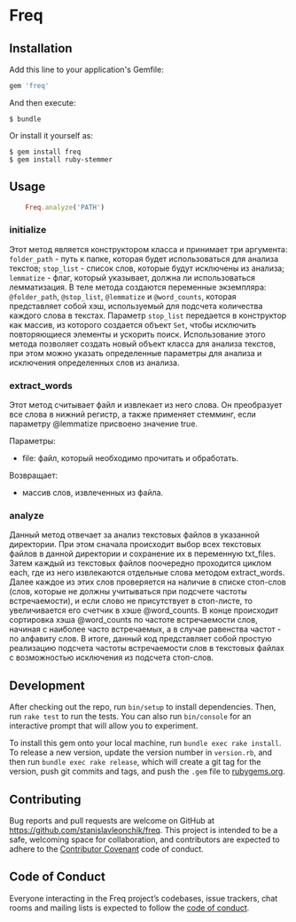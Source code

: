 # Freq

## Installation

Add this line to your application's Gemfile:

```ruby
gem 'freq'
```

And then execute:

    $ bundle

Or install it yourself as:

    $ gem install freq
    $ gem install ruby-stemmer

## Usage

```ruby
    Freq.analyze('PATH')
```

### initialize
Этот метод является конструктором класса и принимает три аргумента: `folder_path` - путь к папке, которая будет использоваться для анализа текстов; `stop_list` - список слов, которые будут исключены из анализа; `lemmatize` - флаг, который указывает, должна ли использоваться лемматизация.
В теле метода создаются переменные экземпляра: `@folder_path`, `@stop_list`, `@lemmatize` и `@word_counts`, которая представляет собой хэш, используемый для подсчета количества каждого слова в текстах. Параметр `stop_list` передается в конструктор как массив, из которого создается объект `Set`, чтобы исключить повторяющиеся элементы и ускорить поиск.
Использование этого метода позволяет создать новый объект класса для анализа текстов, при этом можно указать определенные параметры для анализа и исключения определенных слов из анализа.

### extract_words
Этот метод считывает файл и извлекает из него слова. Он преобразует все слова в нижний регистр, а также применяет стемминг, если параметру @lemmatize присвоено значение true.

Параметры:
- file: файл, который необходимо прочитать и обработать.

Возвращает: 
- массив слов, извлеченных из файла.

### analyze
Данный метод отвечает за анализ текстовых файлов в указанной директории.
При этом сначала происходит выбор всех текстовых файлов в данной директории и сохранение их в переменную txt_files.
Затем каждый из текстовых файлов поочередно проходится циклом each, где из него извлекаются отдельные слова методом extract_words.
Далее каждое из этих слов проверяется на наличие в списке стоп-слов (слов, которые не должны учитываться при подсчете частоты встречаемости), и если слово не присутствует в стоп-листе, то увеличивается его счетчик в хэше @word_counts.
В конце происходит сортировка хэша @word_counts по частоте встречаемости слов, начиная с наиболее часто встречаемых, а в случае равенства частот - по алфавиту слов.
В итоге, данный код представляет собой простую реализацию подсчета частоты встречаемости слов в текстовых файлах с возможностью исключения из подсчета стоп-слов.

## Development

After checking out the repo, run `bin/setup` to install dependencies. Then, run `rake test` to run the tests. You can also run `bin/console` for an interactive prompt that will allow you to experiment.

To install this gem onto your local machine, run `bundle exec rake install`. To release a new version, update the version number in `version.rb`, and then run `bundle exec rake release`, which will create a git tag for the version, push git commits and tags, and push the `.gem` file to [rubygems.org](https://rubygems.org).

## Contributing

Bug reports and pull requests are welcome on GitHub at https://github.com/stanislavleonchik/freq. This project is intended to be a safe, welcoming space for collaboration, and contributors are expected to adhere to the [Contributor Covenant](http://contributor-covenant.org) code of conduct.

## Code of Conduct

Everyone interacting in the Freq project’s codebases, issue trackers, chat rooms and mailing lists is expected to follow the [code of conduct](https://github.com/[USERNAME]/freq/blob/master/CODE_OF_CONDUCT.md).
